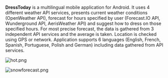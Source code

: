 **DressToday** is a multilingual mobile application for Android. It uses 4 different weather API services, presents current weather conditions (OpenWeather API), forecast for hours specified by user (Forecast.IO API, Wunderground API, AerisWeather API) and suggest how to dress on those specified hours. For most precise forecast, the data is gathered from 3 independent API services and the average is taken. Location is checked using GPS or network. Application supports 6 languages (English, French, Spanish, Portuguese, Polish and German) including data gathered from API services.

![hot.png]({{site.baseurl}}/hot.png)

![snowforecast.png]({{site.baseurl}}/snowforecast.png)

